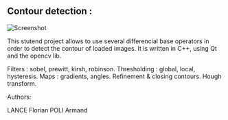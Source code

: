 
Contour detection :
-------------------


![Screenshot](https://camo.githubusercontent.com/c58acf6c806b2a13898b3f039795686b1bd80be2/687474703a2f2f75707069782e6e65742f652f312f632f63623030363535346663313861613332643436323466373863643765642e6a7067 "Contours")


This stutend project allows to use several differencial base operators in order to detect the contour of loaded images.
It is written in C++, using Qt and the opencv lib.

Filters : sobel, prewitt, kirsh, robinson.
Thresholding : global, local, hysteresis.
Maps : gradients, angles.
Refinement & closing contours.
Hough transform.


Authors:

LANCE Florian
POLI Armand





